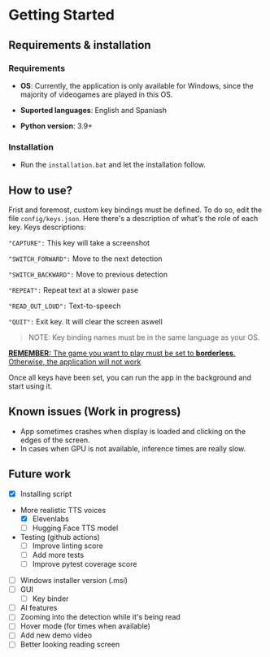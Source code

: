 # Getting Started
## Requirements & installation
### Requirements
- **OS**: Currently, the application is only available for Windows, since the majority of videogames are played in this OS. 

- **Suported languages**: English and Spaniash

- **Python version**: 3.9+
### Installation
- Run the `installation.bat` and let the installation follow.

## How to use?
Frist and foremost, custom key bindings must be defined. To do so, edit the file `config/keys.json`. Here there's a description of what's the role of each key.
Keys descriptions:

`"CAPTURE":` This key will take a screenshot

`"SWITCH_FORWARD":` Move to the next detection 

 `"SWITCH_BACKWARD":` Move to previous detection
 
 `"REPEAT":` Repeat text at a slower pase 
 
 `"READ_OUT_LOUD":` Text-to-speech 
 
 `"QUIT":` Exit key. It will clear the screen aswell

> NOTE: Key binding names must be in the same language as your OS.

<ins>**REMEMBER:** The game you want to play must be set to **borderless**. Otherwise, the application will not work</ins>

Once all keys have been set, you can run the app in the background and start using it.

## Known issues (Work in progress)
- App sometimes crashes when display is loaded and clicking on the edges of the screen.
- In cases when GPU is not available, inference times are really slow.
  
## Future work
- [X] Installing script
- More realistic TTS voices
  - [x] Elevenlabs
  - [ ] Hugging Face TTS model
- Testing (github actions)
  - [ ] Improve linting score
  - [ ] Add more tests
  - [ ] Improve pytest coverage score
- [ ] Windows installer version (.msi)
- [ ] GUI
  - [ ] Key binder
- [ ] AI features
- [ ] Zooming into the detection while it's being read
- [ ] Hover mode (for times when available)
- [ ] Add new demo video
- [ ] Better looking reading screen
